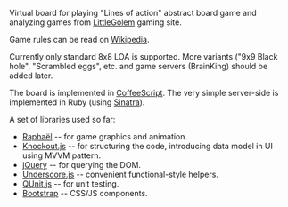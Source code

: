Virtual board for playing "Lines of action" abstract board game and
analyzing games from [LittleGolem][lg] gaming site.

Game rules can be read on [Wikipedia][loa].

Currently only standard 8x8 LOA is supported. More variants ("9x9 Black hole", "Scrambled eggs", etc. and game
servers (BrainKing) should be added later.

The board is implemented in [CoffeeScript][coffee].
The very simple server-side is implemented in Ruby (using [Sinatra][sinatra]).

A set of libraries used so far:

* [Raphaёl][raphael] -- for game graphics and animation.
* [Knockout.js][ko] -- for structuring the code, introducing data model in UI
  using MVVM pattern.
* [jQuery][jquery] -- for querying the DOM.
* [Underscore.js][underscore] -- convenient functional-style helpers.
* [QUnit.js][qunit] -- for unit testing.
* [Bootstrap][bootstrap] -- CSS/JS components.

[LOA]:        http://en.wikipedia.org/wiki/Lines_of_Action
[raphael]:    http://raphaeljs.com
[ko]:         http://knockoutjs.com
[jquery]:     http://jquery.com
[underscore]: http://underscorejs.org
[coffee]:     http://coffeescript.org
[bootstrap]:  http://getbootstrap.com
[sinatra]:    http://www.sinatrarb.com
[lg]:         http://littlegolem.net
[qunit]:      http://qunitjs.com

